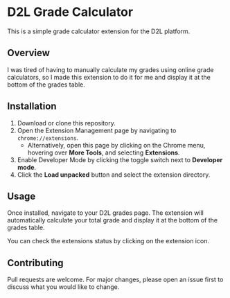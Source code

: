 # D2L Grade Calculator

This is a simple grade calculator extension for the D2L platform.

## Overview

I was tired of having to manually calculate my grades using online grade calculators, so I made this extension to do it for me and display it at the bottom of the grades table.

## Installation

1. Download or clone this repository.
2. Open the Extension Management page by navigating to `chrome://extensions`.
    - Alternatively, open this page by clicking on the Chrome menu, hovering over **More Tools**, and selecting **Extensions**.
3. Enable Developer Mode by clicking the toggle switch next to **Developer mode**.
4. Click the **Load unpacked** button and select the extension directory.

## Usage

Once installed, navigate to your D2L grades page. The extension will automatically calculate your total grade and display it at the bottom of the grades table.

You can check the extensions status by clicking on the extension icon.

## Contributing

Pull requests are welcome. For major changes, please open an issue first to discuss what you would like to change.
